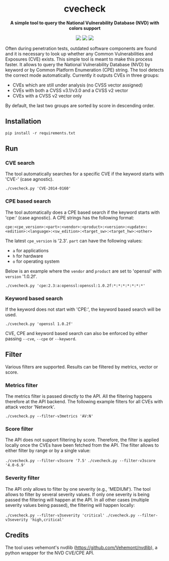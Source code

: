 <h1 align="center">cvecheck</h1>
<p align="center">
<strong>A simple tool to query the National Vulnerability Database (NVD) with colors support</strong>
</p>
<p align="center">
<img src="https://img.shields.io/badge/python-3.8-blue.svg"/>
<img src="https://img.shields.io/badge/python-3.9-blue.svg"/>
<img src="https://img.shields.io/badge/License-GPLv3-green.svg"/>
</p>

Often during penetration tests, outdated software components are found and it is necessary to look up whether any Common Vulnerabilities and Exposures (CVE) exists. This simple tool is meant to make this process faster. It allows to query the National Vulnerability Database (NVD) by keyword or by Common Platform Enumeration (CPE) string. The tool detects the correct mode automatically. Currently it outputs CVEs in three groups:
- CVEs which are still under analysis (no CVSS vector assigned)
- CVEs with both a CVSS v3.1/v3.0 and a CVSS v2 vector
- CVEs with a CVSS v2 vector only

By default, the last two groups are sorted by score in descending order.

## Installation
```pip install -r requirements.txt```

## Run

### CVE search
The tool automatically searches for a specific CVE if the keyword starts with 'CVE-' (case agnostic).

```./cvecheck.py 'CVE-2014-0160'```

### CPE based search
The tool automatically does a CPE based search if the keyword starts with 'cpe:' (case agnostic). A CPE strings has the following format:

``cpe:<cpe_version>:<part>:<vendor>:<product>:<version>:<update>:<edition>:<language>:<sw_edition>:<target_sw>:<target_hw>:<other>``

The latest ``cpe_version`` is '2.3'. ``part`` can have the following values:
- ``a`` for applications
- ``h`` for hardware
- ``o`` for operating system

Below is an example where the ``vendor`` and ``product`` are set to 'openssl' with ``version`` '1.0.2f'.

```./cvecheck.py 'cpe:2.3:a:openssl:openssl:1.0.2f:*:*:*:*:*:*:*'```

### Keyword based search
If the keyword does not start with 'CPE:', the keyword based search will be used.

```./cvecheck.py 'openssl 1.0.2f'```

CVE, CPE and keyword based search can also be enforced by either passing ``--cve``, ``--cpe`` or ``--keyword``.

## Filter
Various filters are supported. Results can be filtered by metrics, vector or score. 

### Metrics filter
The metrics filter is passed directly to the API. All the filtering happens therefore at the API backend. The following example filters for all CVEs with attack vector 'Network'.

```./cvecheck.py --filter-v3metrics 'AV:N'```

### Score filter
The API does not support filtering by score. Therefore, the filter is applied locally once the CVEs have been fetched from the API. The filter allows to either filter by range or by a single value:

```./cvecheck.py --filter-v3score '7.5'```
```./cvecheck.py --filter-v3score '4.0-6.9'```

### Severity filter
The API only allows to filter by one severity (e.g., 'MEDIUM'). The tool allows to filter by several severity values. If only one severity is being passed the filtering will happen at the API. In all other cases (multiple severity values being passed), the filtering will happen locally:

```./cvecheck.py --filter-v3severity 'critical'```
```./cvecheck.py --filter-v3severity 'high,critical'```


## Credits
The tool uses vehemont's nvdlib (https://github.com/Vehemont/nvdlib), a python wrapper for the NVD CVE/CPE API.
